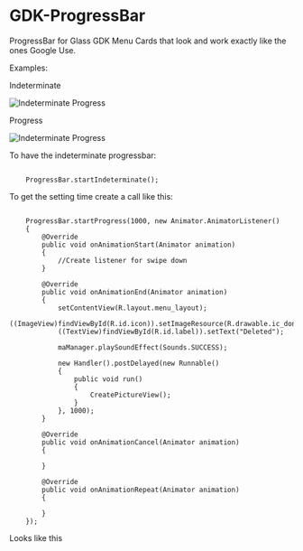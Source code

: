 GDK-ProgressBar
===============

ProgressBar for Glass GDK Menu Cards that look and work exactly like the ones Google Use.

Examples:

Indeterminate

![Indeterminate Progress](https://lh6.googleusercontent.com/bqVm9ysRT2ukdy34nkZRoo5xXWEG0pbu7ohWubOz597WfCD7emmGg4kklvIkhF9vxOhfF_tarUI)

Progress

![Indeterminate Progress](https://lh4.googleusercontent.com/ZulMxJoxh_hIdIJVwYQ_I87iyUjJ4Fdrn-pM2dSzrBa0aitOAzEOr1xeRNIxNzLdNYE0mBYO_1c)


To have the indeterminate progressbar:

```

    ProgressBar.startIndeterminate();

```

To get the setting time create a call like this:

```

    ProgressBar.startProgress(1000, new Animator.AnimatorListener()
    {
        @Override
        public void onAnimationStart(Animator animation)
        { 
            //Create listener for swipe down
        }
    
        @Override
        public void onAnimationEnd(Animator animation)
        {
            setContentView(R.layout.menu_layout);
            ((ImageView)findViewById(R.id.icon)).setImageResource(R.drawable.ic_done_50);
            ((TextView)findViewById(R.id.label)).setText("Deleted");
    
            maManager.playSoundEffect(Sounds.SUCCESS);
    
            new Handler().postDelayed(new Runnable()
            {
                public void run()
                {
                    CreatePictureView();
                }
            }, 1000);
        }
    
        @Override
        public void onAnimationCancel(Animator animation)
        {
    
        }
    
        @Override
        public void onAnimationRepeat(Animator animation)
        {
    
        }
    });

```

Looks like this
